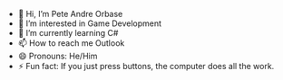 - 👋 Hi, I’m Pete Andre Orbase
- 👀 I’m interested in Game Development
- 🌱 I’m currently learning C#
- 📫 How to reach me Outlook
- 😄 Pronouns: He/Him
- ⚡ Fun fact: If you just press buttons, the computer does all the work.

<!---
peo00/peo00 is a ✨ special ✨ repository because its `README.md` (this file) appears on your GitHub profile.
You can click the Preview link to take a look at your changes.
--->
